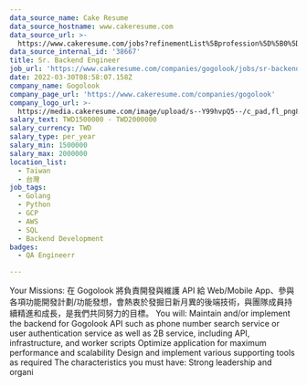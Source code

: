 ```yaml
---
data_source_name: Cake Resume
data_source_hostname: www.cakeresume.com
data_source_url: >-
  https://www.cakeresume.com/jobs?refinementList%5Bprofession%5D%5B0%5D=engineering_qa-engineer&refinementList%5Bsalary_currency%5D=TWD&range%5Bsalary_range%5D%5Bmin%5D=800096
data_source_internal_id: '38667'
title: Sr. Backend Engineer
job_url: 'https://www.cakeresume.com/companies/gogolook/jobs/sr-backend-engineer-86dd45'
date: 2022-03-30T08:58:07.158Z
company_name: Gogolook
company_page_url: 'https://www.cakeresume.com/companies/gogolook'
company_logo_url: >-
  https://media.cakeresume.com/image/upload/s--Y99hvpQ5--/c_pad,fl_png8,h_200,w_200/v1618254473/gi3vnzovbkfiqffe6fu7.png
salary_text: TWD1500000 - TWD2000000
salary_currency: TWD
salary_type: per_year
salary_min: 1500000
salary_max: 2000000
location_list:
  - Taiwan
  - 台灣
job_tags:
  - Golang
  - Python
  - GCP
  - AWS
  - SQL
  - Backend Development
badges:
  - QA Engineerr

---
```


Your Missions: 在 Gogolook 將負責開發與維護 API 給 Web/Mobile App、參與各項功能開發計劃/功能發想，會熱衷於發掘日新月異的後端技術，與團隊成員持續精進和成長，是我們共同努力的目標。 You will: Maintain and/or implement the backend for Gogolook API such as phone number search service or user authentication service as well as 2B service, including API, infrastructure, and worker scripts Optimize application for maximum performance and scalability Design and implement various supporting tools as required The characteristics you must have: Strong leadership and organi